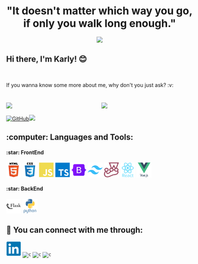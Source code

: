 <h1 align="center"><strong> "It doesn't matter which way you go, if only you walk long enough."</strong></h1>

<p align="center"><img src="https://i.pinimg.com/originals/61/97/4d/61974dcd0888033e4360769fff5d1a78.gif" /></p>

 ## Hi there, I'm Karly! :blush:</strong> 
<br /> 
<p>If you wanna know some more about me, why don't you just ask? :v:</p>

#

<img align="left" width="51%" src="https://github-readme-stats.vercel.app/api?username=KarlyMakowski&show_icons=true&theme=dracula" />

<img width="43%" src="https://github-readme-stats.vercel.app/api/top-langs/?username=KarlyMakowski&layout=compact&theme=dracula" />

[![GitHub](https://img.shields.io/badge/--181717?logo=github&logoColor=ff69b4)](https://github.com/)![](https://komarev.com/ghpvc/?username=KarlyMakowski&color=ff69b4&style=flat-square)

<h2 align="left" >:computer: Languages and Tools:</h2>
<h4 align="left" >:star: FrontEnd </h4>
<code><img src="https://github.com/devicons/devicon/blob/master/icons/html5/html5-original-wordmark.svg" alt="c" width="40" height="40"/></code>
<code><img src="https://github.com/devicons/devicon/blob/master/icons/css3/css3-original-wordmark.svg" alt="c" width="40" height="40"/></code>
<code><img src="https://github.com/devicons/devicon/blob/master/icons/javascript/javascript-plain.svg" alt="c" width="40" height="40"/></code>
<code><img src="https://github.com/devicons/devicon/blob/master/icons/typescript/typescript-original.svg" alt="c" width="40" height="40"/></code>
<code><img src="https://github.com/devicons/devicon/blob/master/icons/bootstrap/bootstrap-original.svg" alt="c" width="40" height="40"/></code>
<code><img src="https://github.com/devicons/devicon/blob/master/icons/tailwindcss/tailwindcss-plain.svg" alt="c" width="40" height="40"/></code>
<code><img src="https://github.com/devicons/devicon/blob/master/icons/jest/jest-plain.svg" alt="c" width="40" height="40"/></code>
<code><img src="https://github.com/devicons/devicon/blob/master/icons/react/react-original-wordmark.svg" alt="c" width="40" height="40"/></code>
<code><img src="https://github.com/devicons/devicon/blob/master/icons/vuejs/vuejs-original-wordmark.svg" alt="c" width="40" height="40"/></code>

<h4 align="left" >:star: BackEnd </h4>
<code><img src="https://github.com/devicons/devicon/blob/master/icons/flask/flask-original-wordmark.svg" alt="c" width="40" height="40"/></code>
<code><img src="https://github.com/devicons/devicon/blob/master/icons/python/python-original-wordmark.svg" alt="c" width="40" height="40"/></code>


<h2 align="left">💬 You can connect with me through:</h2>

<code><img src="https://github.com/devicons/devicon/blob/master/icons/linkedin/linkedin-original.svg" alt="c" width="40" height="40"/></code>
<code><img src="https://discord.com/assets/3437c10597c1526c3dbd98c737c2bcae.svg" alt="c" width="40" height="40"/></code>
<code><img src="https://cdn.worldvectorlogo.com/logos/slack-new-logo.svg" alt="c" width="40" height="40"/></code>
<code><img src="https://cdn.jim-nielsen.com/macos/128/github-desktop-2021-05-20.png" alt="c" width="40" height="40"/></code>



